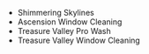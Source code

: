 - Shimmering Skylines
- Ascension Window Cleaning
- Treasure Valley Pro Wash
- Treasure Valley Window Cleaning